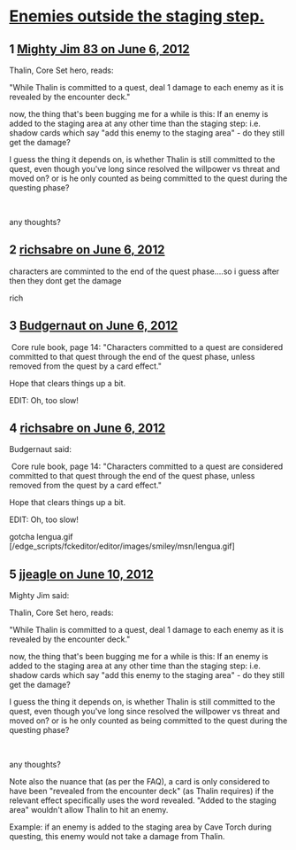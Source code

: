 # [Enemies outside the staging step.](https://community.fantasyflightgames.com/topic/65611-enemies-outside-the-staging-step/)

## 1 [Mighty Jim 83 on June 6, 2012](https://community.fantasyflightgames.com/topic/65611-enemies-outside-the-staging-step/?do=findComment&comment=641178)

Thalin, Core Set hero, reads:

"While Thalin is committed to a quest, deal 1 damage to each enemy as it is revealed by the encounter deck."

now, the thing that's been bugging me for a while is this: If an enemy is added to the staging area at any other time than the staging step: i.e. shadow cards which say "add this enemy to the staging area" - do they still get the damage?

I guess the thing it depends on, is whether Thalin is still committed to the quest, even though you've long since resolved the willpower vs threat and moved on? or is he only counted as being committed to the quest during the questing phase?

 

any thoughts?

## 2 [richsabre on June 6, 2012](https://community.fantasyflightgames.com/topic/65611-enemies-outside-the-staging-step/?do=findComment&comment=641181)

characters are comminted to the end of the quest phase….so i guess after then they dont get the damage

rich

## 3 [Budgernaut on June 6, 2012](https://community.fantasyflightgames.com/topic/65611-enemies-outside-the-staging-step/?do=findComment&comment=641182)

 Core rule book, page 14: "Characters committed to a quest are considered committed to that quest through the end of the quest phase, unless removed from the quest by a card effect."

Hope that clears things up a bit.

EDIT: Oh, too slow!

## 4 [richsabre on June 6, 2012](https://community.fantasyflightgames.com/topic/65611-enemies-outside-the-staging-step/?do=findComment&comment=641199)

Budgernaut said:

 Core rule book, page 14: "Characters committed to a quest are considered committed to that quest through the end of the quest phase, unless removed from the quest by a card effect."

Hope that clears things up a bit.

EDIT: Oh, too slow!



gotcha lengua.gif [/edge_scripts/fckeditor/editor/images/smiley/msn/lengua.gif]

## 5 [jjeagle on June 10, 2012](https://community.fantasyflightgames.com/topic/65611-enemies-outside-the-staging-step/?do=findComment&comment=642651)

Mighty Jim said:

Thalin, Core Set hero, reads:

"While Thalin is committed to a quest, deal 1 damage to each enemy as it is revealed by the encounter deck."

now, the thing that's been bugging me for a while is this: If an enemy is added to the staging area at any other time than the staging step: i.e. shadow cards which say "add this enemy to the staging area" - do they still get the damage?

I guess the thing it depends on, is whether Thalin is still committed to the quest, even though you've long since resolved the willpower vs threat and moved on? or is he only counted as being committed to the quest during the questing phase?

 

any thoughts?



Note also the nuance that (as per the FAQ), a card is only considered to have been "revealed from the encounter deck" (as Thalin requires) if the relevant effect specifically uses the word revealed. "Added to the staging area" wouldn't allow Thalin to hit an enemy.

Example: if an enemy is added to the staging area by Cave Torch during questing, this enemy would not take a damage from Thalin.

